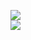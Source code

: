 [![](https://img.shields.io/badge/Made%20With-Github%20Spray-lightgrey.svg?style=for-the-badge&logo=github)](https://github.com/Annihil/github-spray#26822)  
[![](https://i.imgur.com/2DrTn0Z.gif)](https://github.com/Annihil/github-spray)